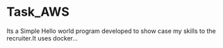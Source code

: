 # Task_AWS
Its a Simple Hello world program developed to show case my skills to the recruiter.It uses docker...
